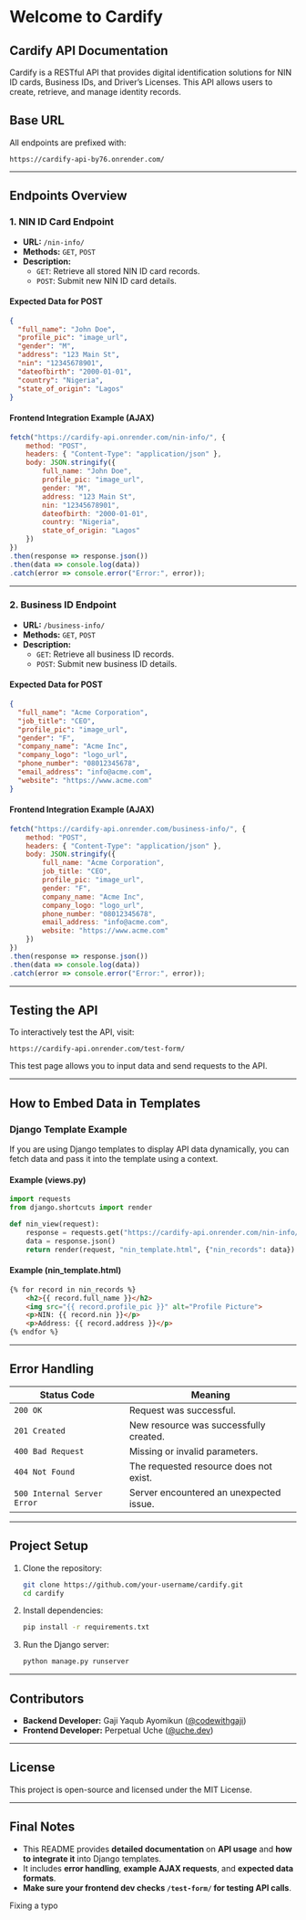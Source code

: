 # Welcome to Cardify
## Cardify API Documentation

Cardify is a RESTful API that provides digital identification solutions for NIN ID cards, Business IDs, and Driver’s Licenses. This API allows users to create, retrieve, and manage identity records.

## **Base URL**
All endpoints are prefixed with:
```
https://cardify-api-by76.onrender.com/
```

---

## **Endpoints Overview**

### **1. NIN ID Card Endpoint**
- **URL:** `/nin-info/`
- **Methods:** `GET`, `POST`
- **Description:**  
  - `GET`: Retrieve all stored NIN ID card records.  
  - `POST`: Submit new NIN ID card details.

#### **Expected Data for POST**
```json
{
  "full_name": "John Doe",
  "profile_pic": "image_url",
  "gender": "M",
  "address": "123 Main St",
  "nin": "12345678901",
  "dateofbirth": "2000-01-01",
  "country": "Nigeria",
  "state_of_origin": "Lagos"
}
```

#### **Frontend Integration Example (AJAX)**
```javascript
fetch("https://cardify-api.onrender.com/nin-info/", {
    method: "POST",
    headers: { "Content-Type": "application/json" },
    body: JSON.stringify({
        full_name: "John Doe",
        profile_pic: "image_url",
        gender: "M",
        address: "123 Main St",
        nin: "12345678901",
        dateofbirth: "2000-01-01",
        country: "Nigeria",
        state_of_origin: "Lagos"
    })
})
.then(response => response.json())
.then(data => console.log(data))
.catch(error => console.error("Error:", error));
```

---

### **2. Business ID Endpoint**
- **URL:** `/business-info/`
- **Methods:** `GET`, `POST`
- **Description:**  
  - `GET`: Retrieve all business ID records.  
  - `POST`: Submit new business ID details.

#### **Expected Data for POST**
```json
{
  "full_name": "Acme Corporation",
  "job_title": "CEO",
  "profile_pic": "image_url",
  "gender": "F",
  "company_name": "Acme Inc",
  "company_logo": "logo_url",
  "phone_number": "08012345678",
  "email_address": "info@acme.com",
  "website": "https://www.acme.com"
}
```

#### **Frontend Integration Example (AJAX)**
```javascript
fetch("https://cardify-api.onrender.com/business-info/", {
    method: "POST",
    headers: { "Content-Type": "application/json" },
    body: JSON.stringify({
        full_name: "Acme Corporation",
        job_title: "CEO",
        profile_pic: "image_url",
        gender: "F",
        company_name: "Acme Inc",
        company_logo: "logo_url",
        phone_number: "08012345678",
        email_address: "info@acme.com",
        website: "https://www.acme.com"
    })
})
.then(response => response.json())
.then(data => console.log(data))
.catch(error => console.error("Error:", error));
```

---

## **Testing the API**
To interactively test the API, visit:  
```
https://cardify-api.onrender.com/test-form/
```
This test page allows you to input data and send requests to the API.

---

## **How to Embed Data in Templates**
### **Django Template Example**
If you are using Django templates to display API data dynamically, you can fetch data and pass it into the template using a context.

#### **Example (views.py)**
```python
import requests
from django.shortcuts import render

def nin_view(request):
    response = requests.get("https://cardify-api.onrender.com/nin-info/")
    data = response.json()
    return render(request, "nin_template.html", {"nin_records": data})
```

#### **Example (nin_template.html)**
```html
{% for record in nin_records %}
    <h2>{{ record.full_name }}</h2>
    <img src="{{ record.profile_pic }}" alt="Profile Picture">
    <p>NIN: {{ record.nin }}</p>
    <p>Address: {{ record.address }}</p>
{% endfor %}
```

---

## **Error Handling**
| Status Code | Meaning |
|-------------|---------|
| `200 OK` | Request was successful. |
| `201 Created` | New resource was successfully created. |
| `400 Bad Request` | Missing or invalid parameters. |
| `404 Not Found` | The requested resource does not exist. |
| `500 Internal Server Error` | Server encountered an unexpected issue. |

---

## **Project Setup**
1. Clone the repository:
   ```sh
   git clone https://github.com/your-username/cardify.git
   cd cardify
   ```

2. Install dependencies:
   ```sh
   pip install -r requirements.txt
   ```

3. Run the Django server:
   ```sh
   python manage.py runserver
   ```

---

## **Contributors**
- **Backend Developer:** Gaji Yaqub Ayomikun ([@codewithgaji](https://x.com/codewithgaji))
- **Frontend Developer:** Perpetual Uche ([@uche.dev](https://x.com/perpetualuchec5))

---

## **License**
This project is open-source and licensed under the MIT License.

---

## **Final Notes**
- This README provides **detailed documentation** on **API usage** and **how to integrate it** into Django templates.
- It includes **error handling**, **example AJAX requests**, and **expected data formats**.
- **Make sure your frontend dev checks `/test-form/` for testing API calls**.

F i x i n g   a   t y p o  
 